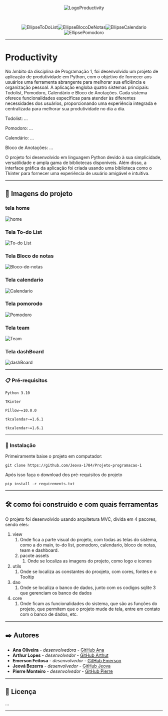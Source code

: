 <div align="center">

![LogoProductivity](https://github.com/Jeova-1704/Projeto-programacao-1/assets/127805808/17a6a928-22a4-4225-a66c-32396e09ad8c)

</div>

<br>

<div align="center">

![EllipseToDoList](https://github.com/Jeova-1704/Projeto-programacao-1/assets/127805808/3f71ecd0-7eb9-4f73-9056-269c7f337401)![EllipseBlocoDeNotas](https://github.com/Jeova-1704/Projeto-programacao-1/assets/127805808/5126925d-34b0-46cf-8857-17c08c224c93)![EllipseCalendario](https://github.com/Jeova-1704/Projeto-programacao-1/assets/127805808/c4f0660c-25de-484d-b003-c4ee4d9d1c63)![EllipsePomodoro](https://github.com/Jeova-1704/Projeto-programacao-1/assets/127805808/b230b07d-241b-467f-934e-b1d5cce33064)

</div>


---

# Productivity

No âmbito da disciplina de Programação 1, foi desenvolvido um projeto de aplicação de produtividade em Python, com o objetivo de fornecer aos usuários uma ferramenta abrangente para melhorar sua eficiência e organização pessoal. A aplicação engloba quatro sistemas principais: Todolist, Pomodoro, Calendário e Bloco de Anotações. Cada sistema oferece funcionalidades específicas para atender às diferentes necessidades dos usuários, proporcionando uma experiência integrada e centralizada para melhorar sua produtividade no dia a dia.

Todolist: ...

Pomodoro: ...

Calendário: ...

Bloco de Anotações: ...

O projeto foi desenvolvido em linguagem Python devido à sua simplicidade, versatilidade e ampla gama de bibliotecas disponíveis. Além disso, a interface gráfica da aplicação foi criada usando uma biblioteca como o Tkinter para fornecer uma experiência de usuário amigável e intuitiva.

---

## 🎴 Imagens do projeto
### tela home 
![home](https://github.com/Jeova-1704/Projeto-programacao-1/assets/127805808/eb237c63-005a-4aff-9b55-69da7f55ec29)
### Tela To-do List
![To-do List](https://github.com/Jeova-1704/Projeto-programacao-1/assets/127805808/21281d80-82fc-4c58-883a-73889adc3835)
### Tela Bloco de notas
![Bloco-de-notas](https://github.com/Jeova-1704/Projeto-programacao-1/assets/127805808/7d570e23-b3c1-44a6-909f-06f5813e384e)
### Tela calendario
![Calendario](https://github.com/Jeova-1704/Projeto-programacao-1/assets/127805808/258d4129-5369-4471-846d-1cd3f024e266)
### Tela pomorodo
![Pomodoro](https://github.com/Jeova-1704/Projeto-programacao-1/assets/127805808/a0693459-01b5-4570-80a9-c6832d13f575)
### Tela team
![Team](https://github.com/Jeova-1704/Projeto-programacao-1/assets/127805808/8ecd5291-eb31-4340-b12a-9fef9b833573)
### Tela dashBoard
![dashBoard](https://github.com/Jeova-1704/Projeto-programacao-1/assets/127805808/19e953ed-94cf-4d92-ac1d-7b5257f08b7f)

---

### 📋 Pré-requisitos
```
Python 3.10
```
```
TKinter
```
```
Pillow~=10.0.0
```
```
tkcalendar~=1.6.1
```
```
tkcalendar~=1.6.1
```
---


### 🔧 Instalação

Primeiramente baixe o projeto em computador:
```
git clone https://github.com/Jeova-1704/Projeto-programacao-1
```
Após isso faça o download dos pré-requisitos do projeto
```
pip install -r requirements.txt
```
---

## 🛠️ como foi construido e com quais ferramentas

O projeto foi desenvolvido usando arquitetura MVC, divida em 4 pacores, sendo eles:
1. view
   1. Onde fica a parte visual do projeto, com todas as telas do sistema, como a do main, to-do list, pomodoro, calendario, bloco de notas, team e dashboard.
   2. pacote assets
      1. Onde se localiza as imagens do projeto, como logo e icones
2. utils
   1. Onde se localiza as constantes do proojeto, com cores, fontes e o Tooltip 
3. dao 
   1. Onde se localiza o banco de dados, junto com os codigos sqlite 3 que gerenciam os banco de dados 
4. core 
   1. Onde ficam as funcionalidades do sistema, que são as funções do projeto, que permitem que o projeto mude de tela, entre em contato com o banco de dados, etc.
---

## ✒️ Autores

* **Ana Oliveira** - *desenvolvedora* - [GitHub Ana](https://github.com/holyvieri)
* **Arthur Lopes** - *desenvolvedor* - [GitHub Arthut](https://github.com/ArthurSampaio13)
* **Emerson Feitosa** - *desenvolvedor* - [GitHub Emerson](https://github.com/emerson-feitosa)
* **Jeová Bezerra** - *desenvolvedor* - [GitHub Jeova](https://github.com/Jeova-1704)
* **Pierre Monteiro** - *desenvolvedor* - [GitHub Pierre](https://github.com/PierreOF)
---

## 📄 Licença

...

---




